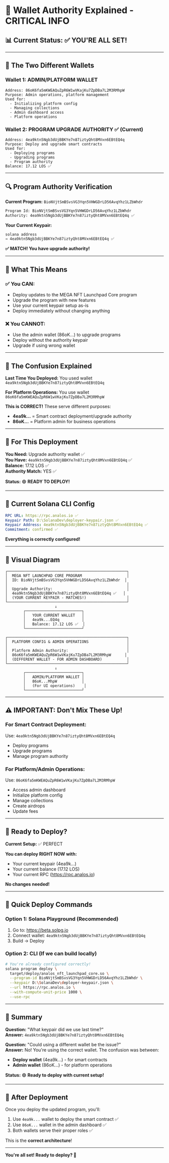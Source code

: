 # 🔑 Wallet Authority Explained - CRITICAL INFO

## 📊 Current Status: ✅ YOU'RE ALL SET!

---

## 🎯 The Two Different Wallets

### **Wallet 1: ADMIN/PLATFORM WALLET**
```
Address: 86oK6fa5mKWEAQuZpR6W1wVKajKu7ZpDBa7L2M3RMhpW
Purpose: Admin operations, platform management
Used for: 
  - Initializing platform config
  - Managing collections
  - Admin dashboard access
  - Platform operations
```

### **Wallet 2: PROGRAM UPGRADE AUTHORITY** ✅ (Current)
```
Address: 4ea9ktn5Ngb3dUjBBKYe7n87iztyQht8MVxn6EBtEQ4q
Purpose: Deploy and upgrade smart contracts
Used for:
  - Deploying programs
  - Upgrading programs
  - Program authority
Balance: 17.12 LOS ✅
```

---

## 🔍 Program Authority Verification

**Current Program:** `BioNVjtSmBSvsVG3Yqn5VHWGDrLD56AvqYhz1LZbWhdr`

```bash
Program Id: BioNVjtSmBSvsVG3Yqn5VHWGDrLD56AvqYhz1LZbWhdr
Authority: 4ea9ktn5Ngb3dUjBBKYe7n87iztyQht8MVxn6EBtEQ4q ✅
```

**Your Current Keypair:**
```bash
solana address
→ 4ea9ktn5Ngb3dUjBBKYe7n87iztyQht8MVxn6EBtEQ4q ✅
```

**✅ MATCH! You have upgrade authority!**

---

## 🚀 What This Means

### ✅ **You CAN:**
- Deploy updates to the MEGA NFT Launchpad Core program
- Upgrade the program with new features
- Use your current keypair setup as-is
- Deploy immediately without changing anything

### ❌ **You CANNOT:**
- Use the admin wallet (86oK...) to upgrade programs
- Deploy without the authority keypair
- Upgrade if using wrong wallet

---

## 📝 The Confusion Explained

**Last Time You Deployed:**
You used wallet `4ea9ktn5Ngb3dUjBBKYe7n87iztyQht8MVxn6EBtEQ4q`

**For Platform Operations:**
You use wallet `86oK6fa5mKWEAQuZpR6W1wVKajKu7ZpDBa7L2M3RMhpW`

**This is CORRECT!** These serve different purposes:
- **4ea9k...** = Smart contract deployment/upgrade authority
- **86oK...** = Platform admin for business operations

---

## 🎯 For This Deployment

**You Need:** Upgrade authority wallet ✅  
**You Have:** `4ea9ktn5Ngb3dUjBBKYe7n87iztyQht8MVxn6EBtEQ4q` ✅  
**Balance:** 17.12 LOS ✅  
**Authority Match:** YES ✅

**Status:** 🟢 **READY TO DEPLOY!**

---

## 🔧 Current Solana CLI Config

```yaml
RPC URL: https://rpc.analos.io ✅
Keypair Path: D:\SolanaDev\deployer-keypair.json ✅
Keypair Address: 4ea9ktn5Ngb3dUjBBKYe7n87iztyQht8MVxn6EBtEQ4q ✅
Commitment: confirmed ✅
```

**Everything is correctly configured!**

---

## 🎨 Visual Diagram

```
┌─────────────────────────────────────────────────────┐
│  MEGA NFT LAUNCHPAD CORE PROGRAM                    │
│  ID: BioNVjtSmBSvsVG3Yqn5VHWGDrLD56AvqYhz1LZbWhdr  │
│                                                     │
│  Upgrade Authority:                                 │
│  4ea9ktn5Ngb3dUjBBKYe7n87iztyQht8MVxn6EBtEQ4q ✅   │
│  (YOUR CURRENT KEYPAIR - MATCHES!)                  │
└─────────────────────────────────────────────────────┘
                      ↓
        ┌─────────────────────────┐
        │   YOUR CURRENT WALLET   │
        │   4ea9k...EQ4q          │
        │   Balance: 17.12 LOS ✅  │
        └─────────────────────────┘

┌─────────────────────────────────────────────────────┐
│  PLATFORM CONFIG & ADMIN OPERATIONS                 │
│                                                     │
│  Platform Admin Authority:                          │
│  86oK6fa5mKWEAQuZpR6W1wVKajKu7ZpDBa7L2M3RMhpW      │
│  (DIFFERENT WALLET - FOR ADMIN DASHBOARD)           │
└─────────────────────────────────────────────────────┘
                      ↓
        ┌─────────────────────────┐
        │   ADMIN/PLATFORM WALLET │
        │   86oK...MhpW           │
        │   (For UI operations)    │
        └─────────────────────────┘
```

---

## ⚠️ IMPORTANT: Don't Mix These Up!

### **For Smart Contract Deployment:**
Use: `4ea9ktn5Ngb3dUjBBKYe7n87iztyQht8MVxn6EBtEQ4q`
- Deploy programs
- Upgrade programs
- Manage program authority

### **For Platform/Admin Operations:**
Use: `86oK6fa5mKWEAQuZpR6W1wVKajKu7ZpDBa7L2M3RMhpW`
- Access admin dashboard
- Initialize platform config
- Manage collections
- Create airdrops
- Update fees

---

## 🚀 Ready to Deploy?

**Current Setup:** ✅ PERFECT

**You can deploy RIGHT NOW with:**
- Your current keypair (4ea9k...)
- Your current balance (17.12 LOS)
- Your current RPC (https://rpc.analos.io)

**No changes needed!**

---

## 📝 Quick Deploy Commands

### Option 1: Solana Playground (Recommended)
1. Go to: https://beta.solpg.io
2. Connect wallet: `4ea9ktn5Ngb3dUjBBKYe7n87iztyQht8MVxn6EBtEQ4q`
3. Build → Deploy

### Option 2: CLI (If we can build locally)
```bash
# You're already configured correctly!
solana program deploy \
  target/deploy/analos_nft_launchpad_core.so \
  --program-id BioNVjtSmBSvsVG3Yqn5VHWGDrLD56AvqYhz1LZbWhdr \
  --keypair D:\SolanaDev\deployer-keypair.json \
  --url https://rpc.analos.io \
  --with-compute-unit-price 1000 \
  --use-rpc
```

---

## 🎉 Summary

**Question:** "What keypair did we use last time?"  
**Answer:** `4ea9ktn5Ngb3dUjBBKYe7n87iztyQht8MVxn6EBtEQ4q`

**Question:** "Could using a different wallet be the issue?"  
**Answer:** No! You're using the correct wallet. The confusion was between:
- **Deploy wallet** (4ea9k...) - for smart contracts
- **Admin wallet** (86oK...) - for platform operations

**Status:** 🟢 **Ready to deploy with current setup!**

---

## 🔄 After Deployment

Once you deploy the updated program, you'll:
1. Use `4ea9k...` wallet to deploy the smart contract ✅
2. Use `86oK...` wallet in the admin dashboard ✅
3. Both wallets serve their proper roles ✅

This is the **correct architecture**!

---

**You're all set! Ready to deploy? 🚀**

